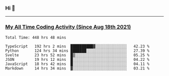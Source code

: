 ### Hi 🙂

---

### <a href="https://wakatime.com/@Eroxl">My All Time Coding Activity (Since Aug 18th 2021)</a>
<!--START_SECTION:waka-->

```text
Total Time: 448 hrs 48 mins

TypeScript   192 hrs 2 mins  ██████████▓░░░░░░░░░░░░░░   42.23 %
Python       124 hrs 34 mins ███████░░░░░░░░░░░░░░░░░░   27.39 %
Svelte       23 hrs 52 mins  █▒░░░░░░░░░░░░░░░░░░░░░░░   05.25 %
JSON         19 hrs 12 mins  █░░░░░░░░░░░░░░░░░░░░░░░░   04.22 %
JavaScript   18 hrs 42 mins  █░░░░░░░░░░░░░░░░░░░░░░░░   04.11 %
Markdown     14 hrs 34 mins  ▓░░░░░░░░░░░░░░░░░░░░░░░░   03.21 %
```

<!--END_SECTION:waka-->
